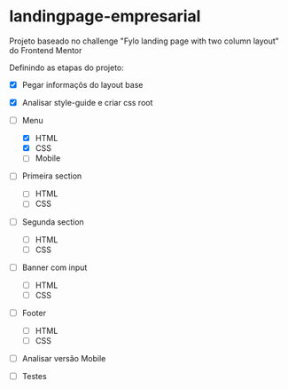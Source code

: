 # landingpage-empresarial

Projeto baseado no challenge "Fylo landing page with two column layout" do Frontend Mentor

Definindo as etapas do projeto:

- [X] Pegar informaçõs do layout base
- [X] Analisar style-guide e criar css root

- [ ] Menu
    - [X] HTML
    - [X] CSS
    - [ ] Mobile
- [ ] Primeira section
    - [ ] HTML
    - [ ] CSS
- [ ] Segunda section
    - [ ] HTML
    - [ ] CSS
- [ ] Banner com input
    - [ ] HTML
    - [ ] CSS
- [ ] Footer
    - [ ] HTML
    - [ ] CSS

- [ ] Analisar versão Mobile
- [ ] Testes